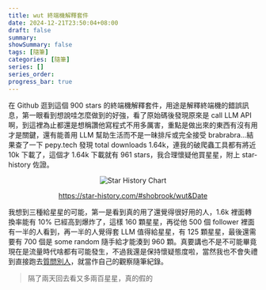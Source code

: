 ```yaml
---
title: wut 終端機解釋套件
date: 2024-12-21T23:50:04+08:00
draft: false
summary: 
showSummary: false
tags: [隨筆]
categories: [隨筆]
series: []
series_order: 
progress_bar: true
---
```


在 Github 逛到這個 900 stars 的終端機解釋套件，用途是解釋終端機的錯誤訊息，第一眼看到想說哇怎麼做到的好強，看了原始碼後發現原來是 call LLM API 啊，到這裡為止都還是想稱讚他寫程式不用多厲害，重點是做出來的東西有沒有用才是關鍵，還有能善用 LLM 幫助生活而不是一昧排斥或完全接受 brabrabra...結果查了一下 pepy.tech 發現 total downloads 1.64k，連我的破爬蟲工具都有將近 10k 下載了，這個才 1.64k 下載就有 961 stars，我合理懷疑他買星星，附上 star-history 佐證。

<div align="center">

![Star History Chart](https://api.star-history.com/svg?repos=shobrook/wut&type=Date)

https://star-history.com/#shobrook/wut&Date

</div>

我想到三種給星星的可能，第一是看到真的用了還覺得很好用的人，1.6k 裡面轉換率能有 10% 已經高到爆炸了，這樣 160 顆星星，再從他 500 個 follower 裡面有一半的人看到，再一半的人覺得套 LLM 值得給星星，有 125 顆星星，最後還需要有 700 個是 some random 隨手給才能湊到 960 顆。真要講也不是不可能畢竟現在是流量時代啥都有可能發生，不過我還是保持懷疑態度啦，當然我也不會失禮到直接跑去[質問別人](https://github.com/localsend/localsend/issues/62)，就當作自己的觀察隨筆紀錄。

> 隔了兩天回去看又多兩百星星，真的假的
